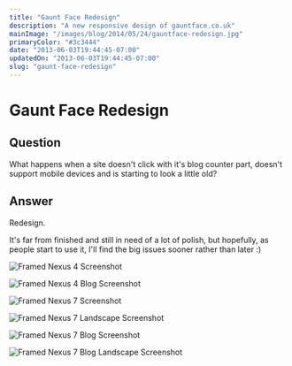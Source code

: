 ```yaml
---
title: "Gaunt Face Redesign"
description: "A new responsive design of gauntface.co.uk"
mainImage: "/images/blog/2014/05/24/gauntface-redesign.jpg"
primaryColor: "#3c3444"
date: "2013-06-03T19:44:45-07:00"
updatedOn: "2013-06-03T19:44:45-07:00"
slug: "gaunt-face-redesign"
---
```


# Gaunt Face Redesign

## Question

What happens when a site doesn't click with it's blog counter part, doesn't support mobile devices and is starting to look a little old?

## Answer

Redesign.

It's far from finished and still in need of a lot of polish, but hopefully, as people start to use it, I'll find the big issues sooner rather than later :)

![Framed Nexus 4 Screenshot](/images/blog/2014/10/08/framed-nexus-4.png "613")

![Framed Nexus 4 Blog Screenshot](/images/blog/2014/10/08/framed-nexus-4-blog.png "613")

![Framed Nexus 7 Screenshot](/images/blog/2014/10/08/framed-nexus-7.png "718")

![Framed Nexus 7 Landscape Screenshot](/images/blog/2014/10/08/framed-nexus-7-landscape.png "1024")

![Framed Nexus 7 Blog Screenshot](/images/blog/2014/10/08/framed-nexus-7-blog.png "718")

![Framed Nexus 7 Blog Landscape Screenshot](/images/blog/2013/06/FramedNexus-7-Blog-Landscape.png "1024")
